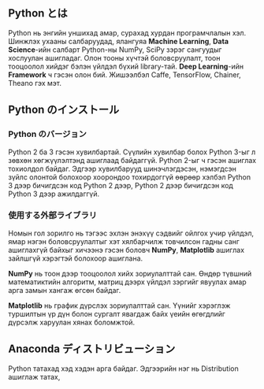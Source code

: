 ## Python とは

Python нь энгийн уншихад амар, сурахад хурдан програмчлалын хэл.
Шинжлэх ухааны салбаруудад, ялангуяа **Machine Learning**, **Data Science**-ийн салбарт Python-ны NumPy, SciPy зэрэг сангуудыг хослуулан ашигладаг. Олон тооны хүчтэй боловсруулалт, тоон тооцоолол хийдэг бэлэн үйлдэл бүхий library-тай.  **Deep Learning**-ийн **Framework** ч гэсэн олон бий. Жишээлбэл Caffe, TensorFlow, Chainer, Theano гэх мэт. 

## Python のインストール

### Python のバージョン

Python 2 ба 3 гэсэн хувилбартай. Сүүлийн хувилбар болох Python 3-ыг л зөвхөн хөгжүүлэлтэнд ашиглаад байдаггүй. Python 2-ыг ч гэсэн ашиглах тохиолдол байдаг. Эдгээр хувилбарууд шинэчлэгдэсэн, нэмэгдсэн зүйлс олонтой болохоор хоорондоо тохирдоггүй өөрөөр хэлбэл Python 3 дээр бичигдсэн код Python 2 дээр, Python 2 дээр бичигдсэн код Python 3 дээр ажилдаггүй. 
### 使用する外部ライブラリ

Номын гол зорилго нь тэгээс эхлэн энэхүү сэдвийг ойлгох учир үйлдэл, ямар нэгэн боловсруулалтыг хэт хялбарчилж товчилсон гадны санг ашиглахгүй байхыг хичээнэ гэсэн боловч **NumPy**, **Matplotlib** ашиглах зайлшгүй хэрэгтэй болохоор ашиглана.

**NumPy** нь тоон дээр тооцоолол хийх зориулалттай сан. Өндөр түвшний математиктийн алгоритм, матриц дээрх үйлдэл зэргийг явуулах амар арга замын хангаж өгсөн байдаг. 

**Matplotlib** нь график дүрслэх зориулалттай сан. Үүнийг хэрэглэж туршилтын үр дүн болон сургалт явагдаж байх үеийн өгөгдлийг дүрсэлж харуулан хянах боломжтой. 
## Anaconda ディストリビューション

Python татахад хэд хэдэн арга байдаг. Эдгээрийн нэг нь Distribution  ашиглаж татах, 